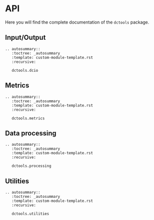 # API

Here you will find the complete documentation of the `dctools` package.

## Input/Output

```{eval-rst}
.. autosummary::
   :toctree: _autosummary
   :template: custom-module-template.rst
   :recursive:

   dctools.dcio
```

## Metrics

```{eval-rst}
.. autosummary::
   :toctree: _autosummary
   :template: custom-module-template.rst
   :recursive:

   dctools.metrics
```

## Data processing

```{eval-rst}
.. autosummary::
   :toctree: _autosummary
   :template: custom-module-template.rst
   :recursive:

   dctools.processing
```

## Utilities

```{eval-rst}
.. autosummary::
   :toctree: _autosummary
   :template: custom-module-template.rst
   :recursive:

   dctools.utilities
```
